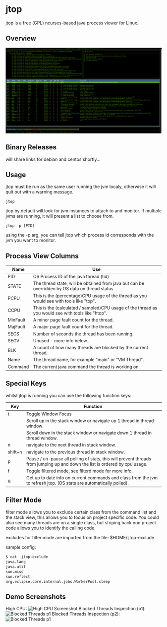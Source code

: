 # jtop
jtop is a free (GPL) ncurses-based java process viewer for Linux.

## Overview
![jtop overview](https://raw.githubusercontent.com/mikejonesey/jtop/master/jtop-overview.png)

## Binary Releases
will share links for debian and centos shortly...

## Usage
jtop must be run as the same user running the jvm localy, otherwise it will quit out with a warning message.
```
jtop
```
jtop by default will look for jvm instances to attach to and monitor. If multiple jvms are running, it will present a list to choose from.
```
jtop -p [PID]
```
using the -p arg, you can tell jtop which process id corresponds with the jvm you want to monitor.

## Process View Columns

Name | Use
--- | ---
PID | OS Process ID of the java thread (tid)
STATE | The thread state, will be obtained from java but can be overridden by OS data on thread status
PCPU | This is the (percentage)CPU usage of the thread as you would see with tools like "top".
CCPU | This is the (calculated / sampled)CPU usage of the thread as you would see with tools like "htop".
MinFault | A minor page fault count for the thread.
MajFault | A major page fault count for the thread.
SECS | Number of seconds the thread has been running.
SEGV | Unused - more info below...
BLK | A count of how many threads are blocked by the current thread.
Name | The thread name, for example "main" or "VM Thread".
Command | The current java command the thread is working on.

## Special Keys
whilst jtop is running you can use the following function keys:

Key | Function
--- | ---
t | Toggle Window Focus
<up> | Scroll up in the stack window or navigate up 1 thread in thread window.
<down> | Scroll down in the stack window or navigate down 1 thread in thread window.
n | navigate to the next thread in stack window.
shift+n | navigate to the previous thread in stack window.
p | Pause / un-pause all polling of stats, this will prevent threads from jumping up and down the list is ordered by cpu usage.
f | Toggle filtered mode, see filterd mode for more info.
g | Get up to date info on current commands and class from the jvm to refresh jtop. (OS stats are automatically polled).

## Filter Mode

filter mode allows you to exclude certain class from the command list and the stack view, this allows you to focus on project specific code. You could also see many threads are on a single class, but striping back non project code allows you to identify the calling code.

excludes for filter mode are imported from the file: $HOME/.jtop-exclude

sample config:
```
$ cat .jtop-exclude 
java.lang
java.util
sun.misc
sun.reflect
org.eclipse.core.internal.jobs.WorkerPool.sleep
```

## Demo Screenshots
High CPU:
![High CPU Screenshot](https://raw.githubusercontent.com/mikejonesey/jtop/master/jtop-demo-01.png)
Blocked Threads Inspection (p1):
![Blocked Threads p1](https://raw.githubusercontent.com/mikejonesey/jtop/master/jtop-demo-02.png)
Blocked Threads Inspection (p2):
![Blocked Threads p1](https://raw.githubusercontent.com/mikejonesey/jtop/master/jtop-demo-03.png)

